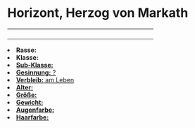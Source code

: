 # Horizont, Herzog von Markath

<primary-label ref="npc"/>

<secondary-label ref="tenebris"/>

<secondary-label ref="markath"/>

<table>
<tr><td>
<p>

</p>

</td><td width="300">
<!-- Edit here -->
<img src="horizont.png" alt="" />
</td></tr>
</table>

<procedure title="Allgemeine Informationen">
<list columns="2">
<li><b>Rasse:</b> <a href="Folks.md" anchor="tieflinge"></a></li>
<li><b>Klasse:</b> <a href="Classes.md" anchor="k-mpfer"/></li>
<li><b>Sub-Klasse:</b> <a href="Classes.md" anchor="kriegsmeister"/></li>
<li><b>Gesinnung:</b> ?</li>
<li><b>Verbleib:</b> am Leben</li>
</list>
</procedure>

<procedure title="Aussehen">
<list columns="3">
<li><b>Alter:</b> </li>
<li><b>Größe:</b> </li>
<li><b>Gewicht:</b> </li>
<li><b>Augenfarbe:</b> </li>
<li><b>Haarfarbe:</b> </li>
</list>
</procedure>

<procedure title="Beziehungen">
<list columns="2">

</list>
</procedure>

<!--
## Notizen

- **Ziele:** 
- **Geheimnisse:** 
-->